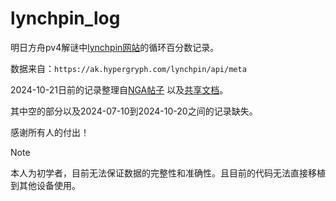 # lynchpin_log


明日方舟pv4解谜中[lynchpin网站](https://ak.hypergryph.com/lynchpin)的循环百分数记录。


数据来自：`https://ak.hypergryph.com/lynchpin/api/meta`


2024-10-21日前的记录整理自[NGA帖子](https://ngabbs.com/read.php?tid=40003975)
以及[共享文档](https://docs.qq.com/sheet/DUkVRbllrTmxqSkdw?tab=BB08J2)。


其中空的部分以及2024-07-10到2024-10-20之间的记录缺失。


感谢所有人的付出！


> [!NOTE]
> 本人为初学者，目前无法保证数据的完整性和准确性。且目前的代码无法直接移植到其他设备使用。
